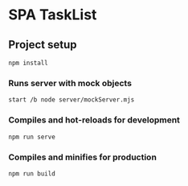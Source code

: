 # SPA TaskList

## Project setup
```
npm install
```

### Runs server with mock objects
```
start /b node server/mockServer.mjs
```

### Compiles and hot-reloads for development
```
npm run serve
```

### Compiles and minifies for production
```
npm run build
```
